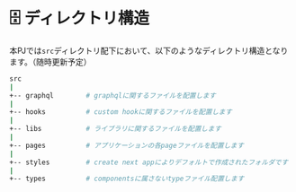 # 🗄️ ディレクトリ構造

本PJでは`src`ディレクトリ配下において、以下のようなディレクトリ構造となります。（随時更新予定）

```sh
src
|
+-- graphql        # graphqlに関するファイルを配置します
|
+-- hooks          # custom hookに関するファイルを配置します
|
+-- libs           # ライブラリに関するファイルを配置します
|
+-- pages          # アプリケーションの各pageファイルを配置します
|
+-- styles         # create next appによりデフォルトで作成されたフォルダです
|
+-- types          # componentsに属さないtypeファイル配置します
```
